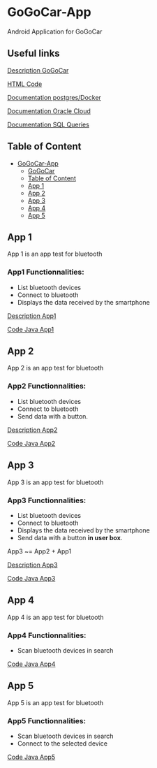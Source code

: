 # GoGoCar-App

Android Application for GoGoCar

## Useful links

[Description GoGoCar](./GoGoCar)

[HTML Code](./GoGoCar/app/src/main/assets/)

[Documentation postgres/Docker](./GoGoCar/Doc.md)

[Documentation Oracle Cloud](./GoGoCar/Oracle_cloud.md)

[Documentation SQL Queries](./GoGoCar/SQLQuery.md)

## Table of Content

- [GoGoCar-App](#gogocar-app)
  - [GoGoCar](#gogocar)
  - [Table of Content](#table-of-content)
  - [App 1](#app-1)
  - [App 2](#app-2)
  - [App 3](#app-3)
  - [App 4](#app-4)
  - [App 5](#app-5)


## App 1

App 1 is an app test for bluetooth 

### App1 Functionnalities:

* List bluetooth devices
* Connect to bluetooth
* Displays the data received by the smartphone

[Description App1](./App1)

[Code Java App1](./App1/app/src/main/java/com/example/app1/)

## App 2

App 2 is an app test for bluetooth

### App2 Functionnalities:

* List bluetooth devices
* Connect to bluetooth
* Send data with a button.

[Description App2](./App2)

[Code Java App2](./App2/app/src/main/java/com/example/app2/)

## App 3

App 3 is an app test for bluetooth

### App3 Functionnalities:

* List bluetooth devices
* Connect to bluetooth
* Displays the data received by the smartphone
* Send data with a button **in user box**.

App3 ~= App2 + App1

[Description App3](./App3)

[Code Java App3](./App3/app/src/main/java/com/example/app3/)

## App 4

App 4 is an app test for bluetooth

### App4 Functionnalities:

* Scan bluetooth devices in search

[Code Java App4](./App4/app/src/main/java/com/aristy/app4/)

## App 5

App 5 is an app test for bluetooth

### App5 Functionnalities:

* Scan bluetooth devices in search
* Connect to the selected device

[Code Java App5](./App5/app/src/main/java/com/aristy/app5)
